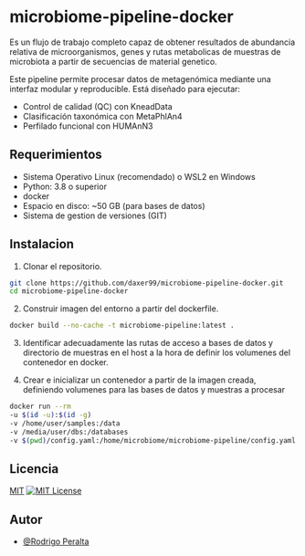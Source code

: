 
# microbiome-pipeline-docker

Es un flujo de trabajo completo capaz de obtener resultados de abundancia relativa de microorganismos, genes y rutas metabolicas de muestras de microbiota a partir de secuencias de material genetico.

Este pipeline permite procesar datos de metagenómica mediante una interfaz modular y reproducible. Está diseñado para ejecutar:

- Control de calidad (QC) con KneadData
- Clasificación taxonómica con MetaPhlAn4
- Perfilado funcional con HUMAnN3

## Requerimientos
- Sistema Operativo Linux (recomendado) o WSL2 en Windows
- Python: 3.8 o superior
- docker
- Espacio en disco: ~50 GB (para bases de datos)
- Sistema de gestion de versiones (GIT)

## Instalacion

1. Clonar el repositorio.
```bash
git clone https://github.com/daxer99/microbiome-pipeline-docker.git
cd microbiome-pipeline-docker
```
2. Construir imagen del entorno a partir del dockerfile.
```bash
docker build --no-cache -t microbiome-pipeline:latest .
```
3. Identificar adecuadamente las rutas de acceso a bases de datos y directorio de muestras en el host a la hora de definir los volumenes del contenedor en docker.

4. Crear e inicializar un contenedor a partir de la imagen creada, definiendo volumenes para las bases de datos y muestras a procesar
```bash
docker run --rm   
-u $(id -u):$(id -g)   
-v /home/user/samples:/data   
-v /media/user/dbs:/databases   
-v $(pwd)/config.yaml:/home/microbiome/microbiome-pipeline/config.yaml   microbiome-pipeline:latest   microbiome-cli --help
```
## Licencia

[MIT](https://choosealicense.com/licenses/mit/)
[![MIT License](https://img.shields.io/badge/License-MIT-green.svg)](https://choosealicense.com/licenses/mit/)


## Autor

- [@Rodrigo Peralta](https://www.github.com/daxer99)

